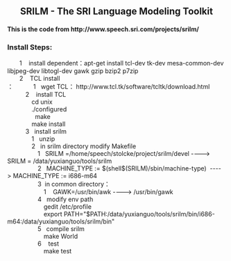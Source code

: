 <h2 align='center'>  SRILM - The SRI Language Modeling Toolkit </h2>
<h4> This is the code from http://www.speech.sri.com/projects/srilm/ </h4>

<h3> Install Steps: </h3>
&emsp;&emsp;1    install dependent：apt-get install tcl-dev tk-dev mesa-common-dev libjpeg-dev libtogl-dev gawk gzip bzip2 p7zip  </br>
&emsp;&emsp;2    TCL install </br>：
&emsp;&emsp;&emsp;1   wget TCL： http://www.tcl.tk/software/tcltk/download.html </br>
&emsp;&emsp;&emsp;2    install TCL </br>
&emsp;&emsp;&emsp;&emsp;cd unix </br>
&emsp;&emsp;&emsp;&emsp;./configured </br>  
&emsp;&emsp;&emsp;&emsp;make </br>
&emsp;&emsp;&emsp;&emsp;make install </br>
&emsp;&emsp;&emsp;3   install srilm </br>
&emsp;&emsp;&emsp;&emsp;1   unzip </br>
&emsp;&emsp;&emsp;&emsp;2   in srilm directory modify  Makefile </br>
&emsp;&emsp;&emsp;&emsp;&emsp;1   SRILM =/home/speech/stolcke/project/srilm/devel ---->   SRILM = /data/yuxianguo/tools/srilm<your srilm path>   </br>
&emsp;&emsp;&emsp;&emsp;&emsp;2   MACHINE_TYPE := $(shell$(SRILM)/sbin/machine-type)  ---->  MACHINE_TYPE := i686-m64    </br>
&emsp;&emsp;&emsp;&emsp;&emsp;3  in common directory：</br>
&emsp;&emsp;&emsp;&emsp;&emsp;&emsp;1    GAWK=/usr/bin/awk ----> /usr/bin/gawk </br>
&emsp;&emsp;&emsp;&emsp;&emsp;4   modify env path  </br>
&emsp;&emsp;&emsp;&emsp;&emsp;&emsp;gedit /etc/profile </br>
&emsp;&emsp;&emsp;&emsp;&emsp;&emsp;export PATH="$PATH:/data/yuxianguo/tools/srilm/bin/i686-m64:/data/yuxianguo/tools/srilm/bin"   </br>
&emsp;&emsp;&emsp;&emsp;&emsp;5   compile srilm </br>
&emsp;&emsp;&emsp;&emsp;&emsp;&emsp;make World   </br>
&emsp;&emsp;&emsp;&emsp;&emsp;6    test </br>
&emsp;&emsp;&emsp;&emsp;&emsp;&emsp;make test  </br>



